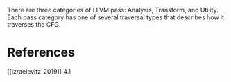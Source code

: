 There are three categories of LLVM pass: Analysis, Transform, and Utility. Each pass category has one of several traversal types that describes how it traverses the CFG.
# References
[[izraelevitz-2019]] 4.1